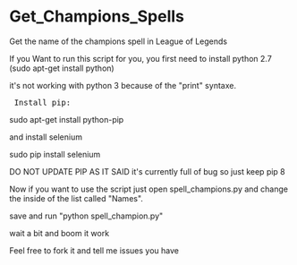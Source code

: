 # Get_Champions_Spells
Get the name of the champions spell in League of Legends

If you Want to run this script for you, you first need to install python 2.7 (sudo apt-get install python)

it's not working with python 3 because of the "print" syntaxe.


<pre> Install pip: </pre>

sudo apt-get install python-pip

and install selenium 

sudo pip install selenium

DO NOT UPDATE PIP AS IT SAID it's currently full of bug so just keep pip 8


Now if you want to use the script just open spell_champions.py and change the inside of the list called "Names".

save and run "python spell_champion.py"

wait a bit and boom it work 


Feel free to fork it and tell me issues you have 

